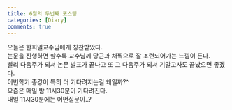 ```yaml
---
title: 6월의 두번째 포스팅
categories: [Diary]
comments: true
---
```

오늘은 한희일교수님에게 칭찬받았다.  
논문을 진행하면 할수록 교수님께 당근과 채찍으로 잘 조련되어가는 느낌이 든다.  
빨리 다음주가 되서 논문 발표가 끝나고 또 그 다음주가 되서 기말고사도 끝났으면 좋겠다.  
이번학기 종강이 특히 더 기다려지는걸 왜일까?^  
요즘은 매일 밤 11시30분이 기다려진다.  
내일 11시30분에는 어떤질문이..?  

